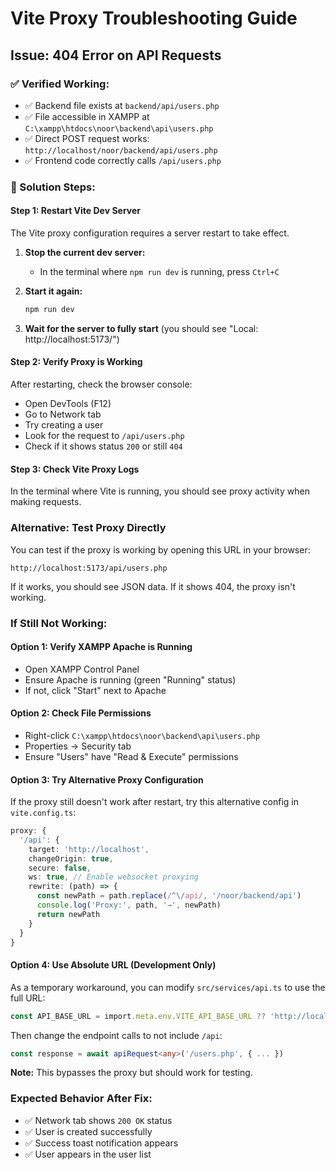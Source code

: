 # Vite Proxy Troubleshooting Guide

## Issue: 404 Error on API Requests

### ✅ Verified Working:
- ✅ Backend file exists at `backend/api/users.php`
- ✅ File accessible in XAMPP at `C:\xampp\htdocs\noor\backend\api\users.php`
- ✅ Direct POST request works: `http://localhost/noor/backend/api/users.php`
- ✅ Frontend code correctly calls `/api/users.php`

### 🔧 Solution Steps:

#### Step 1: Restart Vite Dev Server
The Vite proxy configuration requires a server restart to take effect.

1. **Stop the current dev server:**
   - In the terminal where `npm run dev` is running, press `Ctrl+C`

2. **Start it again:**
   ```bash
   npm run dev
   ```

3. **Wait for the server to fully start** (you should see "Local: http://localhost:5173/")

#### Step 2: Verify Proxy is Working
After restarting, check the browser console:
- Open DevTools (F12)
- Go to Network tab
- Try creating a user
- Look for the request to `/api/users.php`
- Check if it shows status `200` or still `404`

#### Step 3: Check Vite Proxy Logs
In the terminal where Vite is running, you should see proxy activity when making requests.

### Alternative: Test Proxy Directly

You can test if the proxy is working by opening this URL in your browser:
```
http://localhost:5173/api/users.php
```

If it works, you should see JSON data. If it shows 404, the proxy isn't working.

### If Still Not Working:

#### Option 1: Verify XAMPP Apache is Running
- Open XAMPP Control Panel
- Ensure Apache is running (green "Running" status)
- If not, click "Start" next to Apache

#### Option 2: Check File Permissions
- Right-click `C:\xampp\htdocs\noor\backend\api\users.php`
- Properties → Security tab
- Ensure "Users" have "Read & Execute" permissions

#### Option 3: Try Alternative Proxy Configuration
If the proxy still doesn't work after restart, try this alternative config in `vite.config.ts`:

```typescript
proxy: {
  '/api': {
    target: 'http://localhost',
    changeOrigin: true,
    secure: false,
    ws: true, // Enable websocket proxying
    rewrite: (path) => {
      const newPath = path.replace(/^\/api/, '/noor/backend/api')
      console.log('Proxy:', path, '→', newPath)
      return newPath
    }
  }
}
```

#### Option 4: Use Absolute URL (Development Only)
As a temporary workaround, you can modify `src/services/api.ts` to use the full URL:

```typescript
const API_BASE_URL = import.meta.env.VITE_API_BASE_URL ?? 'http://localhost/noor/backend/api'
```

Then change the endpoint calls to not include `/api`:
```typescript
const response = await apiRequest<any>('/users.php', { ... })
```

**Note:** This bypasses the proxy but should work for testing.

### Expected Behavior After Fix:
- ✅ Network tab shows `200 OK` status
- ✅ User is created successfully
- ✅ Success toast notification appears
- ✅ User appears in the user list

